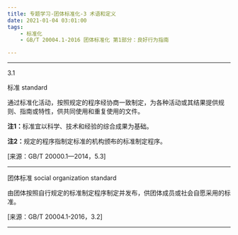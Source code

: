 ```yaml
---
title: 专题学习-团体标准化-3 术语和定义
date: 2021-01-04 03:01:00
tags: 
	- 标准化
	- GB/T 20004.1-2016 团体标准化 第1部分：良好行为指南

---
```


---

3.1

标准 standard

通过标准化活动，按照规定的程序经协商一致制定，为各种活动或其结果提供规则、指南或特性，供共同使用和重复使用的文件。

<b>注1：</b>标准宜以科学、技术和经验的综合成果为基础。

<b>注2：</b>规定的程序指制定标准的机构颁布的标准制定程序。

[来源：GB/T 20000.1—2014，5.3]

---

团体标准 social organization standard

由团体按照自行规定的标准制定程序制定并发布，供团体成员或社会自愿采用的标准。

[来源：GB/T 20004.1-2016，3.2]

---
